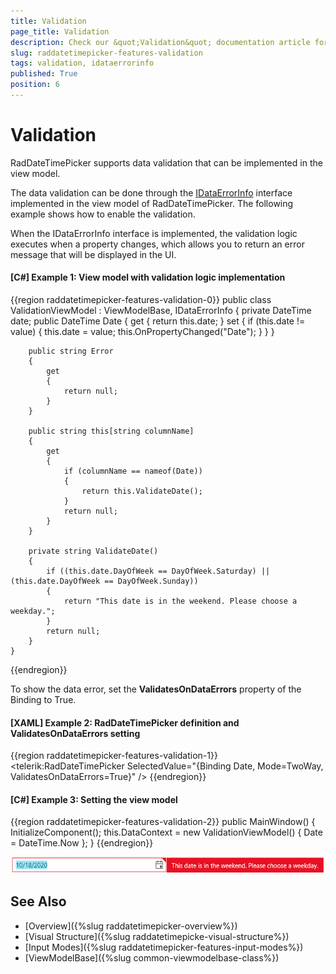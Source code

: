 ```yaml
---
title: Validation
page_title: Validation
description: Check our &quot;Validation&quot; documentation article for the RadDateTimePicker {{ site.framework_name }} control.
slug: raddatetimepicker-features-validation
tags: validation, idataerrorinfo
published: True
position: 6
---
```


# Validation

RadDateTimePicker supports data validation that can be implemented in the view model. 

The data validation can be done through the [IDataErrorInfo](https://docs.microsoft.com/en-us/dotnet/desktop/wpf/data/how-to-implement-validation-logic-on-custom-objects?view=netframeworkdesktop-4.8) interface implemented in the view model of RadDateTimePicker. The following example shows how to enable the validation.

When the IDataErrorInfo interface is implemented, the validation logic executes when a property changes, which allows you to return an error message that will be displayed in the UI. 

#### __[C#] Example 1: View model with validation logic implementation__
{{region raddatetimepicker-features-validation-0}}
	public class ValidationViewModel : ViewModelBase, IDataErrorInfo
	{
		private DateTime date;
		public DateTime Date
		{
			get
			{
				return this.date;
			}
			set
			{
				if (this.date != value)
				{
					this.date = value;
					this.OnPropertyChanged("Date");
				}
			}
		}

		public string Error
		{
			get
			{
				return null;
			}
		}

		public string this[string columnName]
		{
			get
			{
				if (columnName == nameof(Date))
				{
					return this.ValidateDate();
				}
				return null;
			}
		}

		private string ValidateDate()
		{
			if ((this.date.DayOfWeek == DayOfWeek.Saturday) || (this.date.DayOfWeek == DayOfWeek.Sunday))
			{
				return "This date is in the weekend. Please choose a weekday.";
			}
			return null;
		}
	}
{{endregion}}

To show the data error, set the __ValidatesOnDataErrors__ property of the Binding to True.

#### __[XAML] Example 2: RadDateTimePicker definition and ValidatesOnDataErrors setting__
{{region raddatetimepicker-features-validation-1}}
	<telerik:RadDateTimePicker SelectedValue="{Binding Date, Mode=TwoWay, ValidatesOnDataErrors=True}" />
{{endregion}}

#### __[C#] Example 3: Setting the view model__
{{region raddatetimepicker-features-validation-2}}
	public MainWindow()
	{
		InitializeComponent();
		this.DataContext = new ValidationViewModel() { Date = DateTime.Now }; 
	}
{{endregion}}

![WPF RadDateTimePicker ](images/raddatetimepicker-features-validation-0.png)

## See Also  
 * [Overview]({%slug raddatetimepicker-overview%})
 * [Visual Structure]({%slug raddatetimepicke-visual-structure%})
 * [Input Modes]({%slug raddatetimepicker-features-input-modes%})
 * [ViewModelBase]({%slug common-viewmodelbase-class%})
